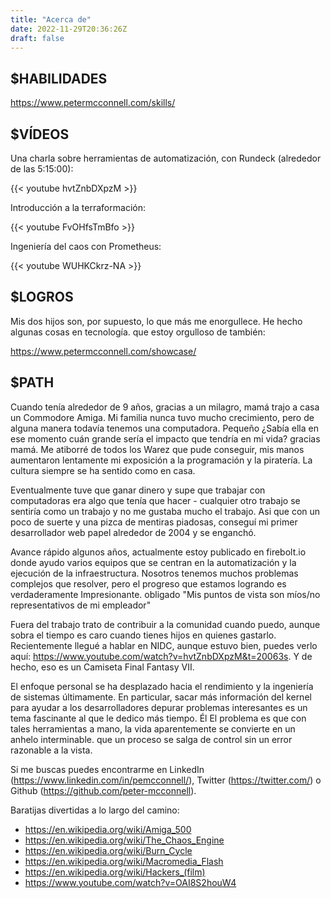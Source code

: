 ```yaml
---
title: "Acerca de"
date: 2022-11-29T20:36:26Z
draft: false
---
```


$HABILIDADES
------------

https://www.petermcconnell.com/skills/


$VÍDEOS
-------

Una charla sobre herramientas de automatización, con Rundeck (alrededor de las 5:15:00):

{{< youtube hvtZnbDXpzM >}}

Introducción a la terraformación:

{{< youtube FvOHfsTmBfo >}}

Ingeniería del caos con Prometheus:

{{< youtube WUHKCkrz-NA >}}


$LOGROS
-------

Mis dos hijos son, por supuesto, lo que más me enorgullece. He hecho algunas cosas en tecnología.
que estoy orgulloso de también:

https://www.petermcconnell.com/showcase/

$PATH
-----

Cuando tenía alrededor de 9 años, gracias a un milagro, mamá trajo a casa un Commodore Amiga.
Mi familia nunca tuvo mucho crecimiento, pero de alguna manera todavía tenemos una computadora. Pequeño
¿Sabía ella en ese momento cuán grande sería el impacto que tendría en mi vida?
gracias mamá. Me atiborré de todos los Warez que pude conseguir, mis manos aumentaron lentamente
mi exposición a la programación y la piratería. La cultura siempre se ha sentido como en casa.

Eventualmente tuve que ganar dinero y supe que trabajar con computadoras era algo que
tenía que hacer - cualquier otro trabajo se sentiría como un trabajo y no me gustaba mucho el trabajo. Asi que
con un poco de suerte y una pizca de mentiras piadosas, conseguí mi primer desarrollador web
papel alrededor de 2004 y se enganchó.

Avance rápido algunos años, actualmente estoy publicado en firebolt.io donde ayudo
varios equipos que se centran en la automatización y la ejecución de la infraestructura. Nosotros
tenemos muchos problemas complejos que resolver, pero el progreso que estamos logrando es verdaderamente
Impresionante. obligado "Mis puntos de vista son míos/no representativos de mi empleador"

Fuera del trabajo trato de contribuir a la comunidad cuando puedo, aunque sobra
el tiempo es caro cuando tienes hijos en quienes gastarlo. Recientemente llegué a hablar en
NIDC, aunque estuvo bien, puedes verlo aquí:
https://www.youtube.com/watch?v=hvtZnbDXpzM&t=20063s. Y de hecho, eso es un
Camiseta Final Fantasy VII.

El enfoque personal se ha desplazado hacia el rendimiento y la ingeniería de sistemas últimamente.
En particular, sacar más información del kernel para ayudar a los desarrolladores
depurar problemas interesantes es un tema fascinante al que le dedico más tiempo. Él
El problema es que con tales herramientas a mano, la vida aparentemente se convierte en un anhelo interminable.
que un proceso se salga de control sin un error razonable a la vista.

Si me buscas puedes encontrarme en LinkedIn
(https://www.linkedin.com/in/pemcconnell/), Twitter (https://twitter.com/) o
Github (https://github.com/peter-mcconnell).


Baratijas divertidas a lo largo del camino:

- https://en.wikipedia.org/wiki/Amiga_500
- https://en.wikipedia.org/wiki/The_Chaos_Engine
- https://en.wikipedia.org/wiki/Burn_Cycle
- https://en.wikipedia.org/wiki/Macromedia_Flash
- https://en.wikipedia.org/wiki/Hackers_(film)
- https://www.youtube.com/watch?v=OAI8S2houW4
